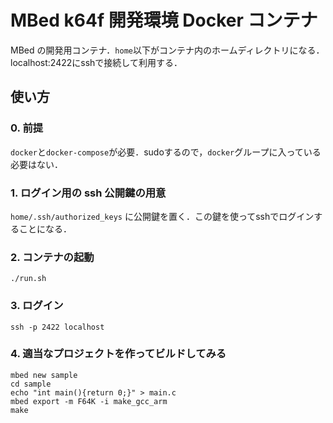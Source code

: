 # MBed k64f 開発環境 Docker コンテナ

MBed の開発用コンテナ．`home`以下がコンテナ内のホームディレクトリになる．localhost:2422にsshで接続して利用する．

## 使い方

### 0. 前提

`docker`と`docker-compose`が必要．sudoするので，`docker`グループに入っている必要はない．

### 1. ログイン用の ssh 公開鍵の用意

`home/.ssh/authorized_keys` に公開鍵を置く．この鍵を使ってsshでログインすることになる．

### 2. コンテナの起動

```
./run.sh
```

### 3. ログイン

```
ssh -p 2422 localhost
```

### 4. 適当なプロジェクトを作ってビルドしてみる

```
mbed new sample
cd sample
echo "int main(){return 0;}" > main.c
mbed export -m F64K -i make_gcc_arm
make
```
